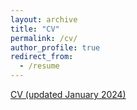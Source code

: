 ```yaml
---
layout: archive
title: "CV"
permalink: /cv/
author_profile: true
redirect_from:
  - /resume
---
```


[CV (updated January 2024)](https://johannareyeso.github.io/files/Reyes_CV_2024.pdf)

